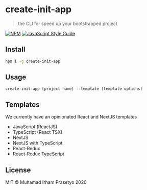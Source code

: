# create-init-app

> the CLI for speed up your bootstrapped project

[![NPM](https://img.shields.io/npm/v/create-init-app)](https://www.npmjs.com/package/create-init-app) [![JavaScript Style Guide](https://img.shields.io/badge/code_style-standard-brightgreen.svg)](https://standardjs.com)

## Install

```bash
npm i -g create-init-app
```

## Usage

```
create-init-app [project name] --template [template options]
```

## Templates

We currently have an opinionated React and NextJS templates

- JavaScript (ReactJS)
- TypeScript (React TSX)
- NextJS
- NextJS with TypeScript
- React-Redux
- React-Redux TypeScript

## License

MIT © Muhamad Irham Prasetyo 2020
